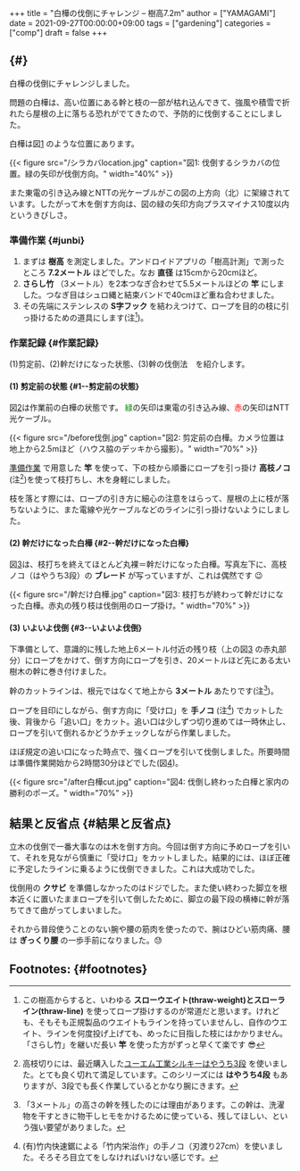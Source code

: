 +++
title = "白樺の伐倒にチャレンジ – 樹高7.2m"
author = ["YAMAGAMI"]
date = 2021-09-27T00:00:00+09:00
tags = ["gardening"]
categories = ["comp"]
draft = false
+++

##  {#}

白樺の伐倒にチャレンジしました。

問題の白樺は、高い位置にある幹と枝の一部が枯れ込んできて、強風や積雪で折れたら屋根の上に落ちる恐れがでてきたので、予防的に伐倒することにしました。

白樺は図[1](#orgaf7e4b7) のような位置にあります。

<a id="orgaf7e4b7"></a>

{{< figure src="/シラカバlocation.jpg" caption="&#22259;1:  伐倒するシラカバの位置。緑の矢印が伐倒方向。" width="40%" >}}

また東電の引き込み線とNTTの光ケーブルがこの図の上方向（北）に架線されています。したがって木を倒す方向は、図の緑の矢印方向プラスマイナス10度以内というきびしさ。


### 準備作業 {#junbi}

1.  まずは **樹高** を測定しました。アンドロイドアプリの「樹高計測」で測ったところ **7.2メートル** ほどでした。なお **直径** は15cmから20cmほど。
2.  **さらし竹** （3メートル）を2本つなぎ合わせて5.5メートルほどの **竿** にしました。つなぎ目はシュロ縄と結束バンドで40cmほど重ね合わせました。
3.  その先端にステンレスの **S字フック** を結わえつけて、ロープを目的の枝に引っ掛けるための道具にします(注[^fn:1])。


### 作業記録 {#作業記録}

(1)剪定前、(2)幹だけになった状態、(3)幹の伐倒法　を紹介します。


#### (1) 剪定前の状態 {#1--剪定前の状態}

図[2](#orgc527aaa)は作業前の白樺の状態です。
<span style="color: green">緑</span>の矢印は東電の引き込み線、<span style="color: red">赤</span>の矢印はNTT光ケーブル。

<a id="orgc527aaa"></a>

{{< figure src="/before伐倒.jpg" caption="&#22259;2:  剪定前の白樺。カメラ位置は地上から2.5mほど（ハウス脇のデッキから撮影）。" width="70%" >}}

[準備作業](#junbi) で用意した **竿** を使って、下の枝から順番にロープを引っ掛け **高枝ノコ** (注[^fn:2])を使って枝打ちし、木を身軽にしました。

枝を落とす際には、ロープの引き方に細心の注意をはらって、屋根の上に枝が落ちないように、また電線や光ケーブルなどのラインに引っ掛けないようにしました。


#### (2) 幹だけになった白樺 {#2--幹だけになった白樺}

図[3](#orgbf26e60)は、枝打ちを終えてほとんど丸裸＝幹だけになった白樺。写真左下に、高枝ノコ（はやうち3段）の **ブレード** が写っていますが、これは偶然です :wink:

<a id="orgbf26e60"></a>

{{< figure src="/幹だけ白樺.jpg" caption="&#22259;3:  枝打ちが終わって幹だけになった白樺。赤丸の残り枝は伐倒用のロープ掛け。" width="70%" >}}


#### (3) いよいよ伐倒 {#3--いよいよ伐倒}

下準備として、意識的に残した地上6メートル付近の残り枝（上の図[3](#orgbf26e60) の赤丸部分）にロープをかけて、倒す方向にロープを引き、20メートルほど先にある太い樹木の幹に巻き付けました。

幹のカットラインは、根元ではなくて地上から **3メートル** あたりです(注[^fn:3])。

ロープを目印にしながら、倒す方向に「受け口」を **手ノコ** (注[^fn:4]) でカットした後、背後から「追い口」をカット。追い口は少しずつ切り進めては一時休止し、ロープを引いて倒れるかどうかチェックしながら作業しました。

ほぼ規定の追い口になった時点で、強くロープを引いて伐倒しました。所要時間は準備作業開始から2時間30分ほどでした(図[4](#orgad548e2))。

<a id="orgad548e2"></a>

{{< figure src="/after白樺cut.jpg" caption="&#22259;4:  伐倒し終わった白樺と家内の勝利のポーズ。" width="70%" >}}


## 結果と反省点 {#結果と反省点}

立木の伐倒で一番大事なのは木を倒す方向。今回は倒す方向に予めロープを引いて、それを見ながら慎重に「受け口」をカットしました。結果的には、ほぼ正確に予定したラインに乗るように伐倒できました。これは大成功でした。

伐倒用の **クサビ** を準備しなかったのはドジでした。また使い終わった脚立を根本近くに置いたままロープを引いて倒したために、脚立の最下段の横棒に幹が落ちてきて曲がってしまいました。

それから普段使うことのない腕や腰の筋肉を使ったので、腕はひどい筋肉痛、腰は **ぎっくり腰** の一歩手前になりました。:sweat:


## Footnotes: {#footnotes}

[^fn:1]: この樹高からすると、いわゆる **スローウエイト(thraw-weight)とスローライン(thraw-line)** を使ってロープ掛けするのが常道だと思います。けれども、そもそも正規製品のウエイトもラインを持っていませんし、自作のウエイト、ラインを何度投げ上げても、めったに目指した枝にはかかりません。「さらし竹」を継いだ長い **竿** を使った方がずっと早くて楽です :sunglasses:
[^fn:2]: 高枝切りには、最近購入した[ユーエム工業シルキーはやうち3段](https://www.silky.jp/items/178-39.html) を使いました。とても良く切れて満足しています。このシリーズには **はやうち4段** もありますが、3段でも長く作業しているとかなり腕にきます。
[^fn:3]: 「3メートル」の高さの幹を残したのには理由があります。この幹は、洗濯物を干すときに物干しヒモをかけるために使っている、残してほしい、という強い要望がありました。
[^fn:4]: (有)竹内快速鋸による「竹内栄治作」の手ノコ（刃渡り27cm）を使いました。そろそろ目立てをしなければいけない感じです。